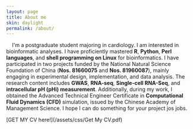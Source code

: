 ```yaml
---
layout: page
title: About me
skin: daylight
permalink: /about/
---
```

&nbsp; &nbsp; I'm a postgraduate student majoring in cardiology. I am interested in bioinformatic analyses. I have proficiently mastered **R**, **Python**, **Perl languages**, and **shell programming on Linux** for bioinformatics. I have participated in two projects funded by the National Natural Science Foundation of China (**Nos. 81660075** and **Nos. 81960087**), mainly engaging in experimental design, implementation, and data analysis. The research content includes **GWAS**, **RNA-seq**, **Single-cell RNA-Seq**, and **intracellular pH (pHi) measurement**. Additionally, during my work, I obtained the Advanced Technical Engineer Certificate in **Computational Fluid Dynamics (CFD)** simulation, issued by the Chinese Academy of Management Science. I hope I can do something for your project jos jobs.

[GET MY CV here!](/assets/css/Get My CV.pdf)

